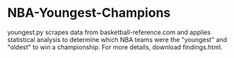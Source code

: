 NBA-Youngest-Champions
======================
youngest.py scrapes data from basketball-reference.com and applies statistical analysis to determine which NBA teams were the "youngest" and "oldest" to win a championship. For more details, download findings.html.
